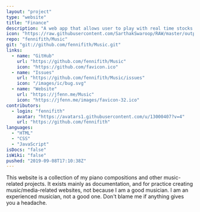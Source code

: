 ```yaml
---
layout: "project"
type: "website"
title: "Finance"
description: "A web app that allows user to play with real time stocks."
icon: "https://raw.githubusercontent.com/SarthakSwaroop/RAW/master/output-onlinepngtools%20(5).png"
repo: "fennifith/Music"
git: "git://github.com/fennifith/Music.git"
links: 
  - name: "GitHub"
    url: "https://github.com/fennifith/Music"
    icon: "https://github.com/favicon.ico"
  - name: "Issues"
    url: "https://github.com/fennifith/Music/issues"
    icon: "/images/ic/bug.svg"
  - name: "Website"
    url: "https://jfenn.me/Music"
    icon: "https://jfenn.me/images/favicon-32.ico"
contributors: 
  - login: "fennifith"
    avatar: "https://avatars1.githubusercontent.com/u/13000407?v=4"
    url: "https://github.com/fennifith"
languages: 
  - "HTML"
  - "CSS"
  - "JavaScript"
isDocs: "false"
isWiki: "false"
pushed: "2019-09-08T17:10:38Z"
---
```


This website is a collection of my piano compositions and other music-related projects. It exists mainly as documentation, and for practice creating music/media-related websites, not because I am a good musician. I am an experienced musician, not a good one. Don't blame me if anything gives you a headache.
